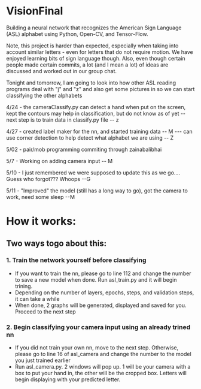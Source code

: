 # VisionFinal

Building a neural network that recognizes the American Sign Language (ASL) alphabet using Python, Open-CV, and Tensor-Flow.

Note, this project is harder than expected, especially when taking into account similar letters - even for letters that do not require motion. We have enjoyed learning bits of sign language though. Also, even though certain people made certain commits, a lot (and I mean a lot) of ideas are discussed and worked out in our group chat.

Tonight and tomorrow, I am going to look into how other ASL reading programs deal with "j" and "z" and also get some pictures in so we can start classifying the other alphabets

4/24 - the cameraClassify.py can detect a hand when put on the screen, kept the contours may help in classification, but do not know as of yet -- next step is to train data in classify.py file -- z

4/27 - created label maker for the nn, and started training data -- M
--- can use corner detection to help detect what alphabet we are using -- Z

5/02 - pair/mob programming commiting through zainabalibhai

5/7 - Working on adding camera input -- M

5/10 - I just remembered we were supposed to update this as we go.... Guess who forgot??? Whoops --G

5/11 - "Improved" the model  (still has a long way to go), got the camera to work, need some sleep --M


# How it works:
## Two ways togo about this:
### 1. Train the network yourself before classifying
  - If you want to train the nn, please go to line 112 and change the number to save a new model when done. Run asl_train.py and it will begin trining.
  - Depending on the number of layers, epochs, steps, and validation steps, it can take a while
  - When done, 2 graphs will be generated, displayed and saved for you. Proceed to the next step
### 2. Begin classifying your camera input using an already trined nn
  - If you did not train your own nn, move to the next step. Otherwise, please go to line 16 of asl_camera and change the number to the model you just trained earlier
  - Run asl_camera.py. 2 windows will pop up. 1 will be your camera with a box to put your hand in, the other will be the cropped box. Letters will begin displaying with your predicted letter.
